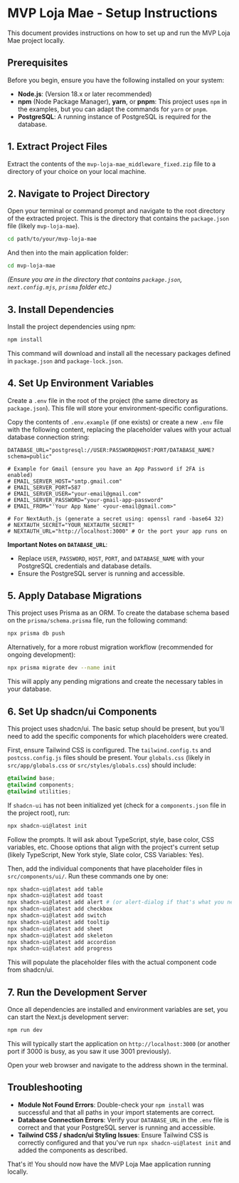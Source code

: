  # MVP Loja Mae - Setup Instructions

This document provides instructions on how to set up and run the MVP Loja Mae project locally.

## Prerequisites

Before you begin, ensure you have the following installed on your system:

-   **Node.js**: (Version 18.x or later recommended)
-   **npm** (Node Package Manager), **yarn**, or **pnpm**: This project uses `npm` in the examples, but you can adapt the commands for `yarn` or `pnpm`.
-   **PostgreSQL**: A running instance of PostgreSQL is required for the database.

## 1. Extract Project Files

Extract the contents of the `mvp-loja-mae_middleware_fixed.zip` file to a directory of your choice on your local machine.

## 2. Navigate to Project Directory

Open your terminal or command prompt and navigate to the root directory of the extracted project. This is the directory that contains the `package.json` file (likely `mvp-loja-mae`).

```bash
cd path/to/your/mvp-loja-mae
```

And then into the main application folder:

```bash
cd mvp-loja-mae
```

*(Ensure you are in the directory that contains `package.json`, `next.config.mjs`, `prisma` folder etc.)*

## 3. Install Dependencies

Install the project dependencies using npm:

```bash
npm install
```

This command will download and install all the necessary packages defined in `package.json` and `package-lock.json`.

## 4. Set Up Environment Variables

Create a `.env` file in the root of the project (the same directory as `package.json`). This file will store your environment-specific configurations.

Copy the contents of `.env.example` (if one exists) or create a new `.env` file with the following content, replacing the placeholder values with your actual database connection string:

```env
DATABASE_URL="postgresql://USER:PASSWORD@HOST:PORT/DATABASE_NAME?schema=public"

# Example for Gmail (ensure you have an App Password if 2FA is enabled)
# EMAIL_SERVER_HOST="smtp.gmail.com"
# EMAIL_SERVER_PORT=587
# EMAIL_SERVER_USER="your-email@gmail.com"
# EMAIL_SERVER_PASSWORD="your-gmail-app-password"
# EMAIL_FROM="'Your App Name' <your-email@gmail.com>"

# For NextAuth.js (generate a secret using: openssl rand -base64 32)
# NEXTAUTH_SECRET="YOUR_NEXTAUTH_SECRET"
# NEXTAUTH_URL="http://localhost:3000" # Or the port your app runs on
```

**Important Notes on `DATABASE_URL`**:

*   Replace `USER`, `PASSWORD`, `HOST`, `PORT`, and `DATABASE_NAME` with your PostgreSQL credentials and database details.
*   Ensure the PostgreSQL server is running and accessible.

## 5. Apply Database Migrations

This project uses Prisma as an ORM. To create the database schema based on the `prisma/schema.prisma` file, run the following command:

```bash
npx prisma db push
```

Alternatively, for a more robust migration workflow (recommended for ongoing development):

```bash
npx prisma migrate dev --name init
```

This will apply any pending migrations and create the necessary tables in your database.

## 6. Set Up shadcn/ui Components

This project uses shadcn/ui. The basic setup should be present, but you'll need to add the specific components for which placeholders were created.

First, ensure Tailwind CSS is configured. The `tailwind.config.ts` and `postcss.config.js` files should be present. Your `globals.css` (likely in `src/app/globals.css` or `src/styles/globals.css`) should include:

```css
@tailwind base;
@tailwind components;
@tailwind utilities;
```

If `shadcn-ui` has not been initialized yet (check for a `components.json` file in the project root), run:

```bash
npx shadcn-ui@latest init
```

Follow the prompts. It will ask about TypeScript, style, base color, CSS variables, etc. Choose options that align with the project's current setup (likely TypeScript, New York style, Slate color, CSS Variables: Yes).

Then, add the individual components that have placeholder files in `src/components/ui/`. Run these commands one by one:

```bash
npx shadcn-ui@latest add table
npx shadcn-ui@latest add toast
npx shadcn-ui@latest add alert # (or alert-dialog if that's what you need)
npx shadcn-ui@latest add checkbox
npx shadcn-ui@latest add switch
npx shadcn-ui@latest add tooltip
npx shadcn-ui@latest add sheet
npx shadcn-ui@latest add skeleton
npx shadcn-ui@latest add accordion
npx shadcn-ui@latest add progress
```

This will populate the placeholder files with the actual component code from shadcn/ui.

## 7. Run the Development Server

Once all dependencies are installed and environment variables are set, you can start the Next.js development server:

```bash
npm run dev
```

This will typically start the application on `http://localhost:3000` (or another port if 3000 is busy, as you saw it use 3001 previously).

Open your web browser and navigate to the address shown in the terminal.

## Troubleshooting

-   **Module Not Found Errors**: Double-check your `npm install` was successful and that all paths in your import statements are correct.
-   **Database Connection Errors**: Verify your `DATABASE_URL` in the `.env` file is correct and that your PostgreSQL server is running and accessible.
-   **Tailwind CSS / shadcn/ui Styling Issues**: Ensure Tailwind CSS is correctly configured and that you've run `npx shadcn-ui@latest init` and added the components as described.

That's it! You should now have the MVP Loja Mae application running locally.

